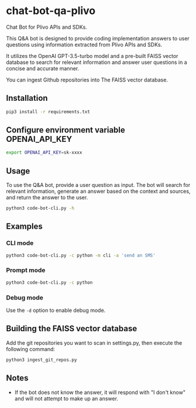 # chat-bot-qa-plivo
Chat Bot for Plivo APIs and SDKs.

This Q&A bot is designed to provide coding implementation answers to user questions using information extracted from Plivo APIs and SDKs. 

It utilizes the OpenAI GPT-3.5-turbo model and a pre-built FAISS vector database to search for relevant information and answer user questions in a concise and accurate manner.

You can ingest Github repositories into The FAISS vector database.

## Installation

```bash
pip3 install -r requirements.txt
```

## Configure environment variable OPENAI_API_KEY

```bash
export OPENAI_API_KEY=sk-xxxx
```

## Usage

To use the Q&A bot, provide a user question as input. The bot will search for relevant information, generate an answer based on the context and sources, and return the answer to the user.
```bash
python3 code-bot-cli.py -h
```

## Examples

### CLI mode
```bash
python3 code-bot-cli.py -c python -m cli -a 'send an SMS'
```

### Prompt mode
```bash
python3 code-bot-cli.py -c python
```

### Debug mode
Use the `-d` option to enable debug mode.

## Building the FAISS vector database
Add the git repositories you want to scan in settings.py, then execute the following command:
```bash
python3 ingest_git_repos.py
```

## Notes

- If the bot does not know the answer, it will respond with "I don't know" and will not attempt to make up an answer.

